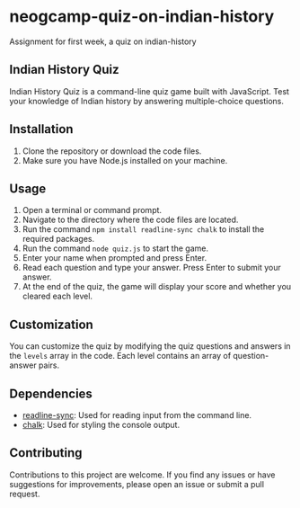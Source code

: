 # neogcamp-quiz-on-indian-history

Assignment for first week, a quiz on indian-history

## Indian History Quiz

Indian History Quiz is a command-line quiz game built with JavaScript. Test your knowledge of Indian history by answering multiple-choice questions.

## Installation

1. Clone the repository or download the code files.
2. Make sure you have Node.js installed on your machine.

## Usage

1. Open a terminal or command prompt.
2. Navigate to the directory where the code files are located.
3. Run the command `npm install readline-sync chalk` to install the required packages.
4. Run the command `node quiz.js` to start the game.
5. Enter your name when prompted and press Enter.
6. Read each question and type your answer. Press Enter to submit your answer.
7. At the end of the quiz, the game will display your score and whether you cleared each level.

## Customization

You can customize the quiz by modifying the quiz questions and answers in the `levels` array in the code. Each level contains an array of question-answer pairs.

## Dependencies

- [readline-sync](https://www.npmjs.com/package/readline-sync): Used for reading input from the command line.
- [chalk](https://www.npmjs.com/package/chalk): Used for styling the console output.

## Contributing

Contributions to this project are welcome. If you find any issues or have suggestions for improvements, please open an issue or submit a pull request.
